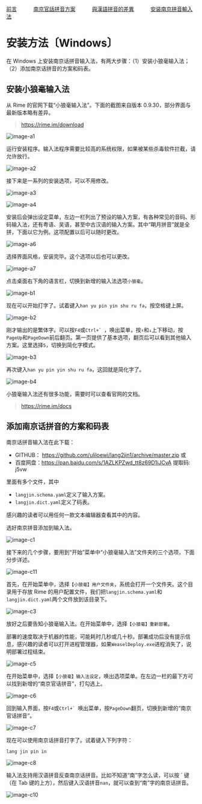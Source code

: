 <tr>
<td><a style="margin-right: 40px;" href="https://uliloewi.github.io/LangJinPinIn/CiwnIwn">前言</a></td>
<td ><a style="margin-right: 40px;" href="https://uliloewi.github.io/LangJinPinIn/PinInFangAng">南京官話拼音方案</a></td>
<td ><a style="margin-right: 40px;" href="https://uliloewi.github.io/LangJinPinIn/LinIwnChaI">與漢語拼音的差異</a></td>
<td ><a style="margin-right: 40px;" href="https://uliloewi.github.io/LangJinPinIn/angzhuangfa">安装南京拼音輸入法</a></td>
</tr>

# 安装方法〔Windows〕

在 Windows 上安装南京话拼音输入法，有两大步骤：（1）安装小狼毫输入法；（2）添加南京话拼音的方案和码表。

## 安装小狼毫输入法

从 Rime 的官网下载“小狼毫输入法”。下面的截图来自版本 0.9.30，部分界面与最新版本略有差异。

> https://rime.im/download

![image-a1]

运行安装程序。输入法程序需要比较高的系统权限，如果被某些杀毒软件拦截，请允许放行。

![image-a2]

接下来是一系列的安装选项，可以不用修改。

![image-a3]

![image-a4]

安装后会弹出设定菜单，左边一栏列出了预设的输入方案，有各种常见的音码、形码输入法，还有粤语、吴语，甚至中古汉语的输入方案。其中“朙月拼音”就是全拼，下面以它为例。这项配置以后可以随时更改。

![image-a6]

选择界面风格，安装完毕。这个选项以后也可以更改。

![image-a7]

点击桌面右下角的语言栏，切换到新增的输入法选项`小狼毫`。

![image-b1]

现在可以开始打字了。试着键入`han yu pin yin shu ru fa`，按空格键上屏。

![image-b2]

刚才输出的是繁体字。可以按`F4`或```Ctrl+` ```，唤出菜单，按`↑`和`↓`上下移动，按`PageUp`和`PageDown`前后翻页。第一页提供了基本选项，翻页后可以看到其他输入方案。这里选择`5`，切换到简化字模式。

![image-b3]

再次键入`han yu pin yin shu ru fa`，这回就是简化字了。

![image-b4]

小狼毫输入法还有很多功能，需要时可以查看官网的文档。

> https://rime.im/docs

## 添加南京话拼音的方案和码表

南京话拼音输入法在此下载：
- GITHUB： https://github.com/uliloewi/lang2jin1/archive/master.zip
或
- 百度网盘：https://pan.baidu.com/s/1AZLKPZwd_tt8z69D1iJCvA 提取码: j5vw


里面有多个文件，其中

- `langjin.schema.yaml`定义了输入方案。
- `langjin.dict.yaml`定义了码表。

感兴趣的读者可以用任何一款文本编辑器查看其中的内容。


选好南京拼音添加到输入法。

![image-c1]

接下来的几个步骤，要用到“开始”菜单中“小狼毫输入法”文件夹的三个选项，下面分步详述。

![image-c11]

首先，在开始菜单中，选择`【小狼毫】用户文件夹`，系统会打开一个文件夹。这个目录用于存放 Rime 的用户配置文件，我们把`langjin.schema.yaml`和`langjin.dict.yaml`两个文件放到该目录下。

![image-c3]

放好之后要告知小狼毫输入法。在开始菜单中，选择`【小狼毫】重新部署`。

部署的速度取决于机器的性能，可能耗时几秒或几十秒。部署成功后没有提示信息，感兴趣的读者可以打开进程管理器，如果`WeaselDeploy.exe`进程消失了，说明部署过程结束。

![image-c5]

在开始菜单中，选择`【小狼毫】输入法设定`，唤出选项菜单。在左边一栏的最下方可以找到新增的“南京官话拼音”，打勾选上。

![image-c6]

回到输入界面，按`F4`或```Ctrl+` ```唤出菜单，按`PageDown`翻页，切换到新增的“南京官话拼音”。

![image-c7]

现在可以使用南京话拼音打字了。试着键入下列字符：

```
lang jin pin in
```

![image-c8]


输入法支持用汉语拼音反查南京话拼音。比如不知道“南”字怎么读，可以按 \` 键（在 Tab 键的上方），然后键入汉语拼音`nan`，就可以查到“南”字的南京话拼音。

![image-c10]

[image-a1]: https://uliloewi.github.io/LangJinPinIn/img/weaselA1.jpg
[image-a2]: https://uliloewi.github.io/LangJinPinIn/img/weaselA2.jpg
[image-a3]: https://uliloewi.github.io/LangJinPinIn/img/weaselA3.jpg
[image-a4]: https://uliloewi.github.io/LangJinPinIn/img/weaselA4.jpg
[image-a5]: https://uliloewi.github.io/LangJinPinIn/img/weaselA5.jpg
[image-a6]: https://uliloewi.github.io/LangJinPinIn/img/weaselA6.jpg
[image-a7]: https://uliloewi.github.io/LangJinPinIn/img/weaselA7.jpg
[image-a8]: https://uliloewi.github.io/LangJinPinIn/img/weaselA8.jpg

[image-b1]: https://uliloewi.github.io/LangJinPinIn/img/weaselB1.jpg
[image-b2]: https://uliloewi.github.io/LangJinPinIn/img/weaselB2.jpg
[image-b3]: https://uliloewi.github.io/LangJinPinIn/img/weaselB3.jpg
[image-b4]: https://uliloewi.github.io/LangJinPinIn/img/weaselB4.jpg

[image-c1]: https://uliloewi.github.io/LangJinPinIn/img/weaselC1.jpg
[image-c2]: https://ww4.sinaimg.cn/large/006mIeATjw1f2aij98ozyj30sg0lc77d.jpg
[image-c3]: https://uliloewi.github.io/LangJinPinIn/img/weaselC3.jpg
[image-c4]: https://ww4.sinaimg.cn/large/006mIeATjw1f2aija7gdjj30sg0lctca.jpg
[image-c5]: https://uliloewi.github.io/LangJinPinIn/img/weaselC5.jpg
[image-c6]: https://uliloewi.github.io/LangJinPinIn/img/weaselC6.jpg
[image-c7]: https://uliloewi.github.io/LangJinPinIn/img/weaselC7.jpg
[image-c8]: https://uliloewi.github.io/LangJinPinIn/img/weaselC8.jpg
[image-c9]: https://ww3.sinaimg.cn/large/006mIeATjw1f2aijem663j30sg0lcdih.jpg
[image-c10]: https://uliloewi.github.io/LangJinPinIn/img/weaselC10.jpg
[image-c11]: https://uliloewi.github.io/LangJinPinIn/img/weaselC11.jpg


